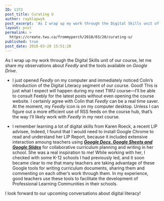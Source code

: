 ```yaml
---
ID: 1372
post_title: Curating U
author: rayklapwyk
post_excerpt: 'As I wrap up my work through the Digital Skills unit of our course, let me share my observations about [&hellip;]'
layout: post
permalink: >
  https://create.twu.ca/frommyperch/2018/03/20/curating-u/
published: true
post_date: 2018-03-20 15:51:28
---
```

As I wrap up my work through the Digital Skills unit of our course, let me share my observations about <em>Feedly</em> and the tools available on <em>Google Drive</em>.

<ul>
<li>I just opened <em>Feedly</em> on my computer and immediately noticed Colin’s introduction of the Digital Literacy segment of our course. Good! This is just what I expect will happen during my next TWU course—I’ll be able to consult Feebly for the latest posts without even opening the course website. I certainly agree with Colin that <em>Feedly</em> can be a real time saver. At the moment, my <em>Feedly</em> icon is on my computer desktop. Unless I can figure out a more efficient use of RSS feeds on the course hub, that’s the way I’ll likely work with <em>Feedly</em> in my next course.</li>
</ul>

<ul>
<li>I remember learning a lot of digital skills from Karen Roeck, a recent LIP advisee, Indeed, I found that I would need to install Google Chrome to read and understand her LIP Report, because it included extensive interaction amoung teachers using<em> <strong><a href="https://www.youtube.com/v/-qTcDsbvbjk"  rel="noopener">Google Docs, Google Sheets and Google Slides</a></strong></em> for collaborative curriculum planning and writing in her school. She was a real inspiration to me! While working with her, I checked with some K-12 schools I had previously led, and it soon became clear to me that many teachers are taking advantage of these Google tools for writing curriculum documents, sharing them and commenting on each other’s work through them. In my experience, good teachers use these tools to facilitate the development of Professional Learning Communities in their schools.</li>
</ul>

I look forward to our upcoming conversations about digital literacy!